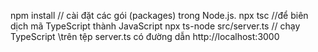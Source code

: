 npm install  //  cài đặt các gói (packages) trong Node.js. 
npx tsc    //để biên dịch mã TypeScript thành JavaScript
npx ts-node src/server.ts  // chạy TypeScript  \trên tệp server.ts có đường dẫn http://localhost:3000
